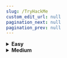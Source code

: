 ```yaml
---
slug: /TryHackMe
custom_edit_url: null
pagination_next: null
pagination_prev: null
---
```


<details className="dropdown" closed>
  <summary><b>Easy</b></summary>
  - [Agent Sudo](./Easy/Agent%20Sudo.md)
  - [Anthem](./Easy/Anthem.md)
  - [Bounty Hacker](./Easy/Bounty%20Hacker.md)
  - [Brooklyn Nine Nine](./Easy/Brooklyn%20Nine%20Nine.md)
  - [Brute It](./Easy/Brute%20It.md)
  - [c4ptur3-th3-fl4g](./Easy/c4ptur3-th3-fl4g.md)
</details>

<details className="dropdown" closed>
  <summary><b>Medium</b></summary>
 
Agent Sudo
</details>
